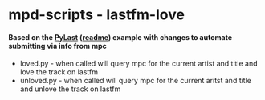 # mpd-scripts - lastfm-love
#### Based on the [PyLast](https://github.com/pylast/pylast) ([readme](https://github.com/pylast/pylast/blob/main/README.md)) example with changes to automate submitting via info from mpc
  * loved.py    - when called will query mpc for the current artist and title and love the track on lastfm
  * unloved.py  - when called will query mpc for the current aritst and title and unlove the track on lastfm
